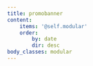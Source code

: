 ```yaml
---
title: promobanner
content:
    items: '@self.modular'
    order:
        by: date
        dir: desc
body_classes: modular
---
```


